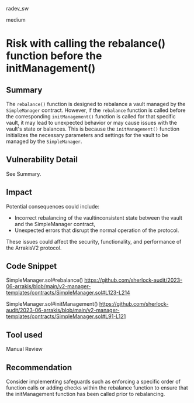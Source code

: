 radev_sw

medium

# Risk with calling the rebalance() function before the initManagement()

## Summary
The `rebalance()` function is designed to rebalance a vault managed by the `SimpleManager` contract. However, if the `rebalance` function is called before the corresponding `initManagement()` function is called for that specific vault, it may lead to unexpected behavior or may cause issues with the vault's state or balances. This is because the `initManagement()` function initializes the necessary parameters and settings for the vault to be managed by the `SimpleManager`.

## Vulnerability Detail
See Summary.

## Impact
Potential consequences could include:
- Incorrect rebalancing of the vaultinconsistent state between the vault and the SimpleManager contract,
- Unexpected errors that disrupt the normal operation of the protocol.

These issues could affect the security, functionality, and performance of the ArrakisV2 protocol.

## Code Snippet
SimpleManager.sol#rebalance()
https://github.com/sherlock-audit/2023-06-arrakis/blob/main/v2-manager-templates/contracts/SimpleManager.sol#L123-L214

SimpleManager.sol#initManagement()
https://github.com/sherlock-audit/2023-06-arrakis/blob/main/v2-manager-templates/contracts/SimpleManager.sol#L91-L121

## Tool used
Manual Review

## Recommendation
Consider implementing safeguards such as enforcing a specific order of function calls or adding checks within the rebalance function to ensure that the initManagement function has been called prior to rebalancing.